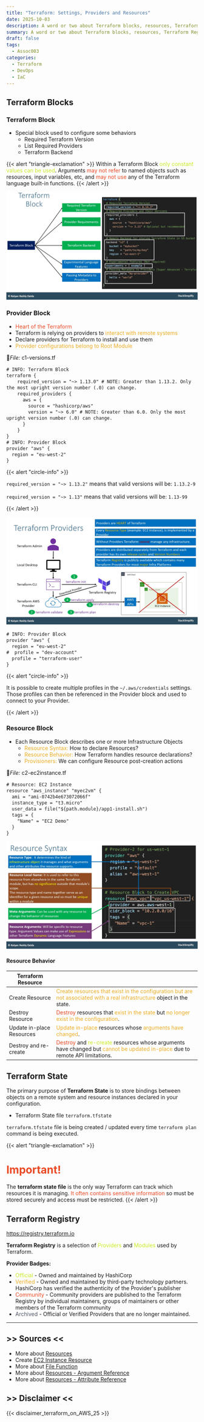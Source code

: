 ```yaml
---
title: "Terraform: Settings, Providers and Resources"
date: 2025-10-03
description: A word or two about Terraform blocks, resources, Terraform Registry.
summary: A word or two about Terraform blocks, resources, Terraform Registry.
draft: false
tags:
  - Assoc003
categories:
  - Terraform
  - DevOps
  - IaC
---
```

## Terraform Blocks

### Terraform Block

- Special block used to configure some behaviors
	- Required Terraform Version
	- List Required Providers
	- Terraform Backend

{{< alert "triangle-exclamation" >}}
Within a Terraform Block <font color=#C7EB25>only constant values can be used</font>. Arguments <font color=#EB4925>may not refer</font> to named objects such as resources, input variables, etc, and <font color=#EB4925>may not use</font> any of the Terraform language built-in functions.
{{< /alert >}}

![](./assets/TF_terraform_blocks.jpg)
### Provider Block

- <font color=#EB4925>Heart of the Terraform</font>
- Terraform is relying on providers to <font color=#EBAC25>interact with remote systems</font>
- Declare providers for Terraform to install and use them
- <font color=#EBAC25>Provider configurations belong to Root Module</font>

📄_File:_ c1-versions.tf

```shell
# INFO: Terraform Block
terraform {
    required_version = "~> 1.13.0" # NOTE: Greater than 1.13.2. Only the most upright version number (.0) can change.
    required_providers {
      aws = {
        source = "hashicorp/aws"
        version = "~> 6.0" # NOTE: Greater than 6.0. Only the most upright version number (.0) can change.
      }
    }
}
# INFO: Provider Block
provider "aws" {
  region = "eu-west-2"
}
```

{{< alert "circle-info" >}}

`required_version = "~> 1.13.2"` means that valid versions will be: `1.13.2-9`<br><br>
`required_version = "~> 1.13"` means that valid versions will be: `1.13-99`

{{< /alert >}}

![](./assets/TF_terraform_providers.jpg)

```shell
# INFO: Provider Block
provider "aws" {
  region = "eu-west-2"
#  profile = "dev-account"
  profile = "terraform-user"
}
```

{{< alert "circle-info" >}}

It is possible to create multiple profiles in the `~/.aws/credentials` settings. Those profiles can then be referenced in the Provider block and used to connect to your Provider.

{{< /alert >}}
### Resource Block

- Each Resource Block describes one or more Infrastructure Objects
	- <font color=#EBAC25>Resource Syntax:</font> How to declare Resources?
	- <font color=#EBAC25>Resource Behavior:</font> How Terraform handles resource declarations?
	- <font color=#EBAC25>Provisioners:</font> We can configure Resource post-creation actions

📄_File:_ c2-ec2instance.tf

```shell
# Resource: EC2 Instance
resource "aws_instance" "myec2vm" {
  ami = "ami-0742b4e673072066f"
  instance_type = "t3.micro"
  user_data = file("${path.module}/app1-install.sh")
  tags = {
    "Name" = "EC2 Demo"
  }
}
```

![](./assets/TF_terraform_resource_syntax.jpg)
#### Resource Behavior

| Terraform Resource        |                                                                                                                                                                                                             |
| ------------------------- | ----------------------------------------------------------------------------------------------------------------------------------------------------------------------------------------------------------- |
| Create Resource           | <font color=#EBAC25>Create resources that exist in the configuration but are not associated with a real infrastructure</font> object in the state.                                                          |
| Destroy Resource          | <font color=#EB4925>Destroy</font> resources that <font color=#EBAC25>exist in the state</font> but <font color=#EBAC25>no longer exist in the configuration</font>.                                        |
| Update in-place Resources | <font color=#EBAC25>Update in-place</font> resources whose <font color=#EBAC25>arguments have changed</font>.                                                                                               |
| Destroy and re-create     | <font color=#EB4925>Destroy</font> and <font color=#C7EB25>re-create</font> resources whose arguments have changed but <font color=#EBAC25>cannot be updated in-place</font> due to remote API limitations. |
## Terraform State

The primary purpose of **Terraform State** is to store bindings between objects on a remote system and resource instances declared in your configuration.

- Terraform State file `terraform.tfstate`

`terraform.tfstate` file is being created / updated every time `terraform plan` command is being executed.

{{< alert "triangle-exclamation" >}}
# <font color=#EB4925>Important!</font>

The **terraform state file** is the only way Terraform can track which resources it is managing. <font color=#EB4925>It often contains sensitive information</font> so must be stored securely and access must be restricted.
{{< /alert >}}
## Terraform Registry

https://registry.terraform.io

**Terraform Registry** is a selection of <font color=#C7EB25>Providers</font> and <font color=#C7EB25>Modules</font> used by Terraform.

**Provider Badges:**

- <font color=#C7EB25>Official</font> - Owned and maintained by HashiCorp
- <font color=#EBAC25>Verified</font> - Owned and maintained by third-party technology partners. HashiCorp has verified the authenticity of the Provider's publisher
- <font color=#EB4925>Community</font> - Community providers are published to the Terraform Registry by individual maintainers, groups of maintainers or other members of the Terraform community
- <font color=#4B5563>Archived</font> - Official or Verified Providers that are no longer maintained.

---
## >> Sources <<

- More about [Resources](https://www.terraform.io/docs/language/resources/index.html)
- Create [EC2 Instance Resource](https://registry.terraform.io/providers/hashicorp/aws/latest/docs/resources/instance)
- More about [File Function](https://www.terraform.io/docs/language/functions/file.html)
- More about [Resources - Argument Reference](https://registry.terraform.io/providers/hashicorp/aws/latest/docs/resources/instance#argument-reference)
- More about [Resources - Attribute Reference](https://registry.terraform.io/providers/hashicorp/aws/latest/docs/resources/instance#attributes-reference)
## >> Disclaimer <<

{{< disclaimer_terraform_on_AWS_25 >}}